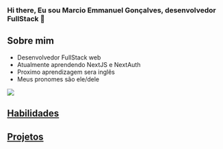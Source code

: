 ### Hi there, Eu sou Marcio Emmanuel Gonçalves, desenvolvedor FullStack 👋

  ## Sobre mim

  * Desenvolvedor FullStack web
  * Atualmente aprendendo NextJS e NextAuth
  * Proximo aprendizagem sera inglês
  * Meus pronomes são ele/dele

  <div>
    <a href="https://github.com/M-Emmanuel-G/"/>
    <img src="https://camo.githubusercontent.com/68d2f8b32ca151ced9df743183a37dcdd6a883977dff9c4222fdfe9cfafc41ee/68747470733a2f2f6769746875622d726561646d652d73746174732e76657263656c2e6170702f6170693f757365726e616d653d616e7572616768617a72612673686f775f69636f6e733d7472756526686964653d636f6e74726962732c7072732663616368655f7365636f6e64733d3836343030267468656d653d6461726b"/
  </div>

  ## Habilidades

  ## Projetos

<!--
**M-Emmanuel-G/M-Emmanuel-G** is a ✨ _special_ ✨ repository because its `README.md` (this file) appears on your GitHub profile.

Here are some ideas to get you started:

- 🔭 I’m currently working on ...
- 🌱 I’m currently learning ...
- 👯 I’m looking to collaborate on ...
- 🤔 I’m looking for help with ...
- 💬 Ask me about ...
- 📫 How to reach me: ...
- 😄 Pronouns: ...
- ⚡ Fun fact: ...
-->
